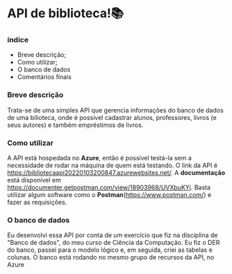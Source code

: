 # API de biblioteca!📚
### índice
- Breve descrição;
- Como utilizar;
- O banco de dados
- Comentários finais

### Breve descrição
  Trata-se de uma simples API que gerencia informações do banco de dados de uma bilioteca, onde é possível cadastrar alunos, professores, livros (e seus autores) e também empréstimos de livros. 
 
 ### Como utilizar
 A API está hospedada no **Azure**, então é possível testá-la sem a necessidade de rodar na máquina de quem está testando. O link da API é https://bibliotecaapi20220103200847.azurewebsites.net/. A **documentação** está disponível em https://documenter.getpostman.com/view/18903968/UVXbuKYj. Basta utilizar algum software como o **Postman**(https://www.postman.com/) e fazer as requisições. 
 
 ### O banco de dados
  Eu desenvolvi essa API por conta de um exercício que fiz na disciplina de "Banco de dados", do meu curso de Ciência da Computação. Eu fiz o DER do banco, passei para o modelo lógico e, em seguida, criei as tabelas e colunas. O banco está rodando no mesmo grupo de recursos da API, no Azure
  
